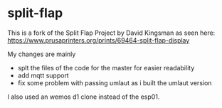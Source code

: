 # split-flap
This is a fork of the Split Flap Project by David Kingsman as seen here: https://www.prusaprinters.org/prints/69464-split-flap-display

My changes are mainly
- splt the files of the code for the master for easier readability
- add mqtt support
- fix some problem with passing umlaut as i built the umlaut version

I also used an wemos d1 clone instead of the esp01.
